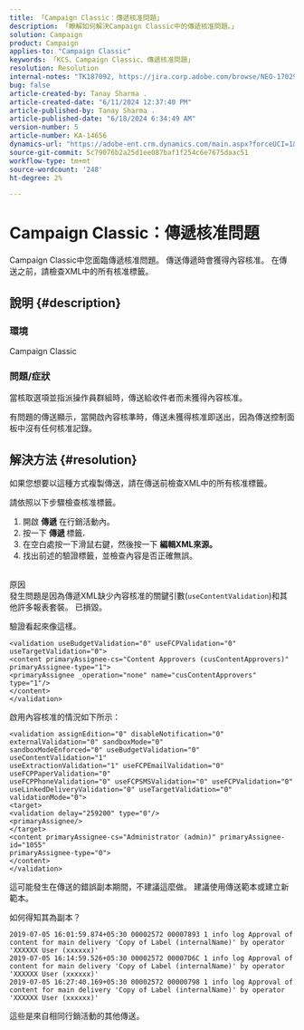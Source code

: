 ```yaml
---
title: 「Campaign Classic：傳遞核准問題」
description: 「瞭解如何解決Campaign Classic中的傳遞核准問題。」
solution: Campaign
product: Campaign
applies-to: "Campaign Classic"
keywords: 「KCS、Campaign Classic、傳遞核准問題」
resolution: Resolution
internal-notes: "TK187092, https://jira.corp.adobe.com/browse/NEO-17029"
bug: false
article-created-by: Tanay Sharma .
article-created-date: "6/11/2024 12:37:40 PM"
article-published-by: Tanay Sharma .
article-published-date: "6/18/2024 6:34:49 AM"
version-number: 5
article-number: KA-14656
dynamics-url: "https://adobe-ent.crm.dynamics.com/main.aspx?forceUCI=1&pagetype=entityrecord&etn=knowledgearticle&id=3567bd5e-ef27-ef11-840b-6045bd0065b6"
source-git-commit: 5c79076b2a25d1ee087baf1f254c6e7675daac51
workflow-type: tm+mt
source-wordcount: '248'
ht-degree: 2%

---
```


# Campaign Classic：傳遞核准問題


Campaign Classic中您面臨傳遞核准問題。 傳送傳遞時會獲得內容核准。 在傳送之前，請檢查XML中的所有核准標籤。

## 說明 {#description}


### 環境

Campaign Classic

### 問題/症狀

當核取選項並指派操作員群組時，傳送給收件者而未獲得內容核准。

有問題的傳送顯示，當開啟內容核準時，傳送未獲得核准即送出，因為傳送控制面板中沒有任何核准記錄。


## 解決方法 {#resolution}


如果您想要以這種方式複製傳送，請在傳送前檢查XML中的所有核准標籤。

請依照以下步驟檢查核准標籤。

1. 開啟 <b>傳遞</b> 在行銷活動內。
2. 按一下 <b>傳遞 </b>標籤<b>.</b>
3. 在空白處按一下滑鼠右鍵，然後按一下 <b>編輯XML來源。</b>
4. 找出前述的驗證標籤，並檢查內容是否正確無誤。

<br>原因<br>
發生問題是因為傳遞XML缺少內容核准的關鍵引數(`useContentValidation`)和其他許多報表套裝。 已損毀。

驗證看起來像這樣。


```
<validation useBudgetValidation="0" useFCPValidation="0" useTargetValidation="0">
<content primaryAssignee-cs="Content Approvers (cusContentApprovers)" primaryAssignee-type="1">
<primaryAssignee _operation="none" name="cusContentApprovers" type="1"/>
</content>
</validation>
```


啟用內容核准的情況如下所示：


```
<validation assignEdition="0" disableNotification="0" externalValidation="0" sandboxMode="0"
sandboxModeEnforced="0" useBudgetValidation="0" useContentValidation="1"
useExtractionValidation="1" useFCPEmailValidation="0" useFCPPaperValidation="0"
useFCPPhoneValidation="0" useFCPSMSValidation="0" useFCPValidation="0"
useLinkedDeliveryValidation="0" useTargetValidation="0" validationMode="0">
<target>
<validation delay="259200" type="0"/>
<primaryAssignee/>
</target>
<content primaryAssignee-cs="Administrator (admin)" primaryAssignee-id="1055"
primaryAssignee-type="0">
</content>
</validation>
```


這可能發生在傳送的錯誤副本期間，不建議這麼做。 建議使用傳送範本或建立新範本。

如何得知其為副本？


```
2019-07-05 16:01:59.874+05:30 00002572 00007893 1 info log Approval of content for main delivery 'Copy of Label (internalName)' by operator 'XXXXXX User (xxxxxx)'
2019-07-05 16:14:59.526+05:30 00002572 00007D6C 1 info log Approval of content for main delivery 'Copy of Label (internalName)' by operator 'XXXXXX User (xxxxxx)'
2019-07-05 16:27:40.169+05:30 00002572 00000798 1 info log Approval of content for main delivery 'Copy of Label (internalName)' by operator 'XXXXXX User (xxxxxx)'
```


這些是來自相同行銷活動的其他傳送。
